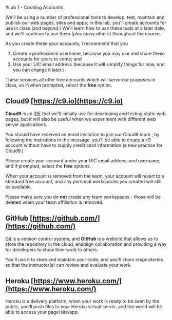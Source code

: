 #Lab 1 - Creating Accounts

We'll be using a number of professional tools to develop, test, maintain and publish our web pages, sites and apps; in this lab, you'll create accounts for use in class (and beyond.)  We'll learn how to *use* these tools at a later date, and we'll continue to use them (plus many others) throughout the course.

As you create these your accounts, I recommend that you

1. Create a professional username, because you may use and share these accounts for years to come; and
2. Use your UIC email address (because it will simplify things for now, and you can change it later.)

These services all offer free accounts which will serve our purposes in class, so if/when prompted, select the **free** option.

## Cloud9 [https://c9.io](https://c9.io)

**Cloud9** is an [IDE](https://en.wikipedia.org/wiki/Integrated_development_environment) that we'll initially use for developing and testing static web pages, but it will also be useful when we experiment with different web server applications.

You should have received an email invitation to join our Cloud9 *team* ; by following the instrutions in the message, you'll be able to create a c9 account without have to supply credit card information \(a new practice for Cloud9.\)

Please create your account under your UIC email address and username, and if prompted, select the **free** options.

When your account is removed from the team, your account will revert to a standard free account, and any personal workspaces you created will still be available.

Please make sure you do **not** create any team workspaces - those will be deleted when your team affiliation is removed.

## GitHub [https://github.com/](https://github.com/)

[Git](https://en.wikipedia.org/wiki/Git_(software)) is a version control system, and **GitHub** is a website that allows us to store the repository in the cloud, enablign collaboration and providing a way for developers to show their work to others.

You'll use it to store and maintain your code, and you'll share respositories so that the instructor(s) can review and evaluate your work.

## Heroku [https://www.heroku.com/](https://www.heroku.com/)

Heroku is a delivery platform; when your work is ready to be seen by the public, you'll push files to your Heroku virtual server, and the world will be able to access your page/site/app.




